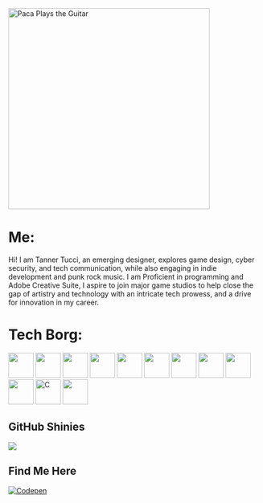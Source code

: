 <img src="PacaAnim.gif" alt="Paca Plays the Guitar"  width="400" />

# Me:
Hi! I am Tanner Tucci, an emerging designer, explores game design, cyber security, and tech communication, while also engaging in indie development and punk rock music. I am Proficient in programming and Adobe Creative Suite, I aspire to join major game studios to help close the gap of artistry and technology with an intricate tech prowess, and a drive for innovation in my career.

# Tech Borg:
<p>
<img src="https://cdn.jsdelivr.net/gh/devicons/devicon@latest/icons/illustrator/illustrator-line.svg" width="50" height="50" />
<img src="https://cdn.jsdelivr.net/gh/devicons/devicon@latest/icons/aftereffects/aftereffects-original.svg" width="50" height="50" />
<img src="https://cdn.jsdelivr.net/gh/devicons/devicon@latest/icons/photoshop/photoshop-original.svg"width="50" height="50" />
<img src="https://cdn.jsdelivr.net/gh/devicons/devicon@latest/icons/premierepro/premierepro-original.svg"width="50" height="50" />
<img src="https://cdn.jsdelivr.net/gh/devicons/devicon@latest/icons/figma/figma-original.svg" width="50" height="50"/>
<img src="https://cdn.jsdelivr.net/gh/devicons/devicon@latest/icons/blender/blender-original.svg" width="50" height="50"/>
<img src="https://cdn.jsdelivr.net/gh/devicons/devicon@latest/icons/html5/html5-plain-wordmark.svg" width="50" height="50"/>
<img src="https://cdn.jsdelivr.net/gh/devicons/devicon@latest/icons/css3/css3-plain-wordmark.svg" width="50" height="50"/>
<img src="https://cdn.jsdelivr.net/gh/devicons/devicon@latest/icons/cplusplus/cplusplus-original.svg"width="50" height="50"/>
<img src="https://cdn.jsdelivr.net/gh/devicons/devicon@latest/icons/csharp/csharp-original.svg" width="50" height="50"/>
<img src="https://cdn.jsdelivr.net/gh/devicons/devicon@latest/icons/c/c-original.svg" width="50" height="50"alt="C"/>
<img src="https://cdn.jsdelivr.net/gh/devicons/devicon@latest/icons/javascript/javascript-original.svg" width="50" height="50"/>
</p>




## GitHub Shinies
![](https://github-profile-trophy.vercel.app/?username=tucci-net&theme=radical&no-frame=false&no-bg=true&margin-w=4) 
<!-- Proudly created with GPRM ( https://gprm.itsvg.in ) -->
## Find Me Here
[![Codepen](https://img.shields.io/badge/Codepen-000000?style=for-the-badge&logo=codepen&logoColor=white)](https://codepen.io/Tucci-net) 
<!-- ![My Website](<img src="PacaAnim.gif" alt="Paca Plays the Guitar"  width="400" />)(https://ttuccinet-aa1.netlify.app/) -->



